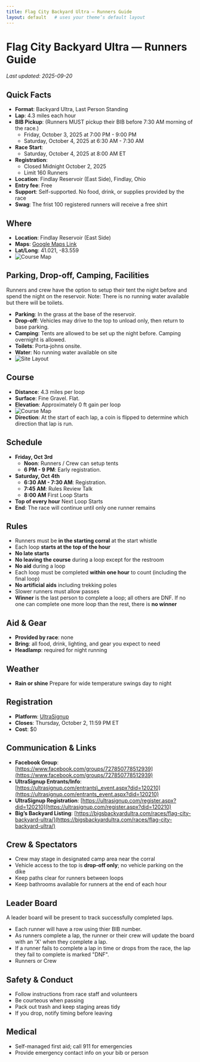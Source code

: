 ```yaml
---
title: Flag City Backyard Ultra — Runners Guide
layout: default   # uses your theme’s default layout
---
```

# Flag City Backyard Ultra — Runners Guide
*Last updated: 2025-09-20*

## Quick Facts

* **Format**: Backyard Ultra, Last Person Standing
* **Lap**: 4.3 miles each hour
* **BIB Pickup**: (Runners MUST pickup their BIB before 7:30 AM morning of the race.)
  * Friday, October 3, 2025 at 7:00 PM - 9:00 PM 
  * Saturday, October 4, 2025 at 6:30 AM - 7:30 AM
* **Race Start**: 
  * Saturday, October 4, 2025 at 8:00 AM ET
* **Registration**:
  * Closed Midnight October 2, 2025
  * Limit 160 Runners
* **Location**: Findlay Reservoir (East Side), Findlay, Ohio
* **Entry fee**: Free
* **Support**: Self-supported. No food, drink, or supplies provided by the race
* **Swag**: The frist 100 registered runners will receive a free shirt

## Where

* **Location**: Findlay Reservoir (East Side)
* **Maps**: [Google Maps Link](https://maps.app.goo.gl/pnXnPsiV9546S51b9)
* **Lat/Long**: 41.021, -83.559
* ![Course Map](./course-start.jpg)

## Parking, Drop‑off, Camping, Facilities

Runners and crew have the option to setup their tent the night before and spend the night on the reservoir. Note: There is no running water available but there will be toilets.

* **Parking**: In the grass at the base of the reservoir.
* **Drop‑off**: Vehicles may drive to the top to unload only, then return to base parking.
* **Camping**: Tents are allowed to be set up the night before. Camping overnight is allowed.
* **Toilets**: Porta‑johns onsite.
* **Water**: No running water available on site
* ![Site Layout](./layout.jpg)


## Course

* **Distance**: 4.3 miles per loop
* **Surface**: Fine Gravel. Flat.
* **Elevation**: Approximately 0 ft gain per loop
* ![Course Map](./course-start.jpg)
* **Direction**: At the start of each lap, a coin is flipped to determine which direction that lap is run.

## Schedule

* **Friday, Oct 3rd**
  * **Noon**: Runners / Crew can setup tents
  * **6 PM - 9 PM**: Early registration. 
* **Saturday, Oct 4th**
  * **6:30 AM - 7:30 AM**: Registration.
  * **7:45 AM**: Rules Review Talk
  * **8:00 AM** First Loop Starts
* **Top of every hour** Next Loop Starts
* **End**: The race will continue until only one runner remains

## Rules

* Runners must be **in the starting corral** at the start whistle
* Each loop **starts at the top of the hour**
* **No late starts**
* **No leaving the course** during a loop except for the restroom
* **No aid** during a loop
* Each loop must be completed **within one hour** to count (including the final loop)
* **No artificial aids** including trekking poles
* Slower runners must allow passes
* **Winner** is the last person to complete a loop; all others are DNF. If no one can complete one more loop than the rest, there is **no winner**

## Aid & Gear

* **Provided by race**: none
* **Bring**: all food, drink, lighting, and gear you expect to need
* **Headlamp**: required for night running

## Weather

* **Rain or shine** Prepare for wide temperature swings day to night

## Registration

* **Platform**: [UltraSignup](https://ultrasignup.com/entrants_event.aspx?did=120210)
* **Closes**: Thursday, October 2, 11:59 PM ET
* **Cost**: \$0

## Communication & Links

* **Facebook Group**: [https://www.facebook.com/groups/727850778512939](https://www.facebook.com/groups/727850778512939)
* **UltraSignup Entrants/Info**: [https://ultrasignup.com/entrants\_event.aspx?did=120210](https://ultrasignup.com/entrants_event.aspx?did=120210)
* **UltraSignup Registration**: [https://ultrasignup.com/register.aspx?did=120210](https://ultrasignup.com/register.aspx?did=120210)
* **Big’s Backyard Listing**: [https://bigsbackyardultra.com/races/flag-city-backyard-ultra/](https://bigsbackyardultra.com/races/flag-city-backyard-ultra/)

## Crew & Spectators

* Crew may stage in designated camp area near the corral
* Vehicle access to the top is **drop‑off only**; no vehicle parking on the dike
* Keep paths clear for runners between loops
* Keep bathrooms available for runners at the end of each hour

## Leader Board

A leader board will be present to track successfully completed laps.

* Each runner will have a row using thier BIB number.
* As runners complete a lap, the runner or their crew will update the board with an 'X' when they complete a lap.
* If a runner fails to complete a lap in time or drops from the race, the lap they fail to complete is marked "DNF". 
* Runners or Crew 

## Safety & Conduct

* Follow instructions from race staff and volunteers
* Be courteous when passing
* Pack out trash and keep staging areas tidy
* If you drop, notify timing before leaving

## Medical

* Self-managed first aid; call 911 for emergencies
* Provide emergency contact info on your bib or person

